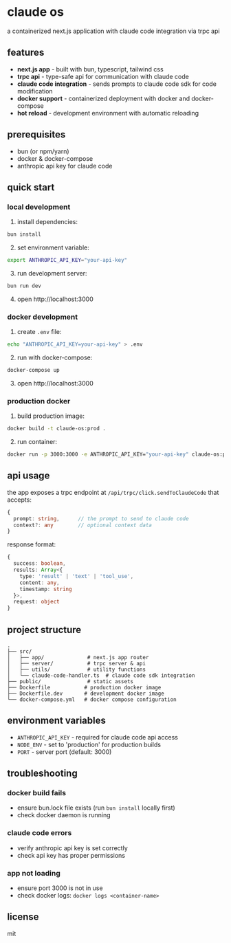 # claude os

a containerized next.js application with claude code integration via trpc api

## features

- **next.js app** - built with bun, typescript, tailwind css
- **trpc api** - type-safe api for communication with claude code
- **claude code integration** - sends prompts to claude code sdk for code modification
- **docker support** - containerized deployment with docker and docker-compose
- **hot reload** - development environment with automatic reloading

## prerequisites

- bun (or npm/yarn)
- docker & docker-compose
- anthropic api key for claude code

## quick start

### local development

1. install dependencies:
```bash
bun install
```

2. set environment variable:
```bash
export ANTHROPIC_API_KEY="your-api-key"
```

3. run development server:
```bash
bun run dev
```

4. open http://localhost:3000

### docker development

1. create `.env` file:
```bash
echo "ANTHROPIC_API_KEY=your-api-key" > .env
```

2. run with docker-compose:
```bash
docker-compose up
```

3. open http://localhost:3000

### production docker

1. build production image:
```bash
docker build -t claude-os:prod .
```

2. run container:
```bash
docker run -p 3000:3000 -e ANTHROPIC_API_KEY="your-api-key" claude-os:prod
```

## api usage

the app exposes a trpc endpoint at `/api/trpc/click.sendToClaudeCode` that accepts:

```typescript
{
  prompt: string,      // the prompt to send to claude code
  context?: any        // optional context data
}
```

response format:
```typescript
{
  success: boolean,
  results: Array<{
    type: 'result' | 'text' | 'tool_use',
    content: any,
    timestamp: string
  }>,
  request: object
}
```

## project structure

```
.
├── src/
│   ├── app/              # next.js app router
│   ├── server/           # trpc server & api
│   ├── utils/            # utility functions
│   └── claude-code-handler.ts  # claude code sdk integration
├── public/               # static assets
├── Dockerfile           # production docker image
├── Dockerfile.dev       # development docker image
└── docker-compose.yml   # docker compose configuration
```

## environment variables

- `ANTHROPIC_API_KEY` - required for claude code api access
- `NODE_ENV` - set to 'production' for production builds
- `PORT` - server port (default: 3000)

## troubleshooting

### docker build fails
- ensure bun.lock file exists (run `bun install` locally first)
- check docker daemon is running

### claude code errors
- verify anthropic api key is set correctly
- check api key has proper permissions

### app not loading
- ensure port 3000 is not in use
- check docker logs: `docker logs <container-name>`

## license

mit